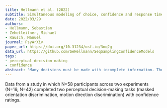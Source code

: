 ```yaml
---
title: Hellmann et al. (2022)
subtitle: Simultaneous modeling of choice, confidence and response time in visual perception
date: 2022/03/29
authors:
- Hellmann, Sebastian
- Zehetleitner, Michael
- Rausch, Manuel
journal: PsyArXiv
paper_url: https://doi.org/10.31234/osf.io/3nq2g
data_url: https://github.com/SeHellmann/SeqSamplingConfidenceModels
tags:
- perceptual decision making
- confidence
abstract: 'Many decisions must be made with incomplete information. The ability to evaluate the resulting uncertainty is a key aspect of metacognition. As both confidence judgments and reaction times are expected to be closely related to sensory uncertainty, a mathematical model of human perceptual decision-making should be able to explain them both. Here, we propose the new dynamical evidence and visibility model (dynWEV), an extension of the drift diffusion model of decision making, to account for choices, reaction times, and confidence at the same time. The decision process in a binary perceptual task is described as a Wiener process accumulating sensory evidence about the choice options bounded by two constant thresholds. To account for confidence judgments, we assume a period of postdecisional accumulation of sensory evidence and parallel accumulation of information about the reliability of the present stimulus. We examined model fits in two experiments, a motion discrimination task with random dot kinematograms and a post-masked orientation discrimination task. A comparison between the dynamical evidence and visibility model, two-stage dynamical signal detection theory, and several versions of race models of decision making showed that only dynWEV produced acceptable fits of choices, confidence, and reaction time. This finding suggests that confidence judgments not only depend on choice evidence, but also on a parallel estimate of sensory uncertainty as well as postdecisional accumulation of evidence.'
---
```


Data from a study in which N=58 participants across two experiments (N=16, N=42) completed two perceptual decision-making tasks (masked orientation discrimination, motion direction discrimination) with confidence ratings.
